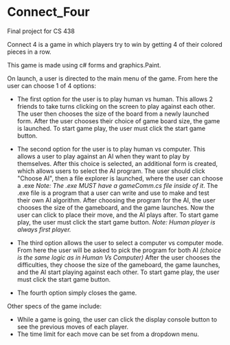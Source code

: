 # Connect_Four
Final project for CS 438

Connect 4 is a game in which players try to win by getting 4 of their colored pieces in a row. 

This game is made using c# forms and graphics.Paint.

On launch, a user is directed to the main menu of the game. From here the user can choose 1 of 4 options:
- The first option for the user is to play human vs human. This allows 2 friends to take turns clicking on the 
  screen to play against each other. The user then chooses the size of the board from a newly launched form. 
  After the user chooses their choice of game board size, the game is launched. To start game play, the user must click the start game button.

- The second option for the user is to play human vs computer. This allows a user to play against an AI when they want
  to play by themselves. After this choice is selected, an additional form is created, which allows users to select
  the AI program. The user should click "Choose AI", then a file explorer is launched, where the user can choose a .exe *Note: The .exe MUST have a gameComm.cs file inside of it*. The .exe file is a program that a user can write and use to make and test their own AI algorithm. After choosing the program for the AI, the user chooses the size of the gameboard, and the game launches. Now the user can click to place their move, and the AI plays after. To start game play, the user must click the start game button. *Note: Human player is always first player.*
  
- The third option allows the user to select a computer vs computer mode. From here the user will be asked to pick 
  the program for both AI *(choice is the same logic as in Human Vs Computer)* After the user chooses the difficulties,
  they choose the size of the gameboard, the game launches, and the AI start playing against each other. To start game play, the user must click the start game button.
  
- The fourth option simply closes the game.

Other specs of the game include:
  - While a game is going, the user can click the display console button to see the previous moves of each player.
  - The time limit for each move can be set from a dropdown menu.
